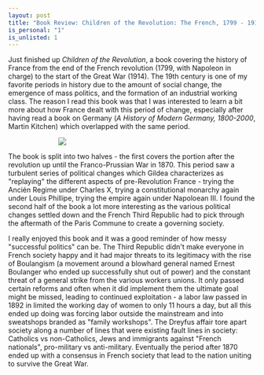```yaml
---
layout: post
title: "Book Review: Children of the Revolution: The French, 1799 - 1914"
is_personal: "1"
is_unlisted: 1
---
```


Just finished up _Children of the Revolution_, a book covering the history of France from the end of the French revolution (1799, with Napoleon in charge) to the start of the Great War (1914).  The 19th century is one of my favorite periods in history due to the amount of social change, the emergence of mass politics, and the formation of an industrial working class.  The reason I read this book was that I was interested to learn a bit more about how France dealt with this period of change, especially after having read a book on Germany (_A History of Modern Germany, 1800-2000_, Martin Kitchen) which overlapped with the same period.

<img class="img-responsive" style="display: block; margin: auto; max-width: 300px" src="/images/book-review-children-of-the-revolution.jpg" />

The book is split into two halves - the first covers the portion after the revolution up until the Franco-Prussian War in 1870.  This period saw a turbulent series of political changes which Gildea characterizes as "replaying" the different aspects of pre-Revolution France - trying the Ancién Regime under Charles X, trying a constitutional monarchy again under Louis Phillipe, trying the empire again under Napoloean III.  I found the second half of the book a lot more interesting as the various political changes settled down and the French Third Republic had to pick through the aftermath of the Paris Commune to create a governing society.

I really enjoyed this book and it was a good reminder of how messy "successful politics" can be.  The Third Republic didn't make everyone in French society happy and it had major threats to its legitimacy with the rise of Boulangism (a movement around a blowhard general named Ernest Boulanger who ended up successfully shut out of power) and the constant threat of a general strike from the various workers unions.  It only passed certain reforms and often when it did implement them the ultimate goal might be missed, leading to continued exploitation - a labor law passed in 1892 in limited the working day of women to only 11 hours a day, but all this ended up doing was forcing labor outside the mainstream and into sweatshops branded as "family workshops".  The Dreyfus affair tore apart society along a number of lines that were existing fault lines in society: Catholics vs non-Catholics, Jews and immigrants against "French nationals", pro-military vs anti-military.  Eventually the period after 1870 ended up with a consensus in French society that lead to the nation uniting to survive the Great War.
